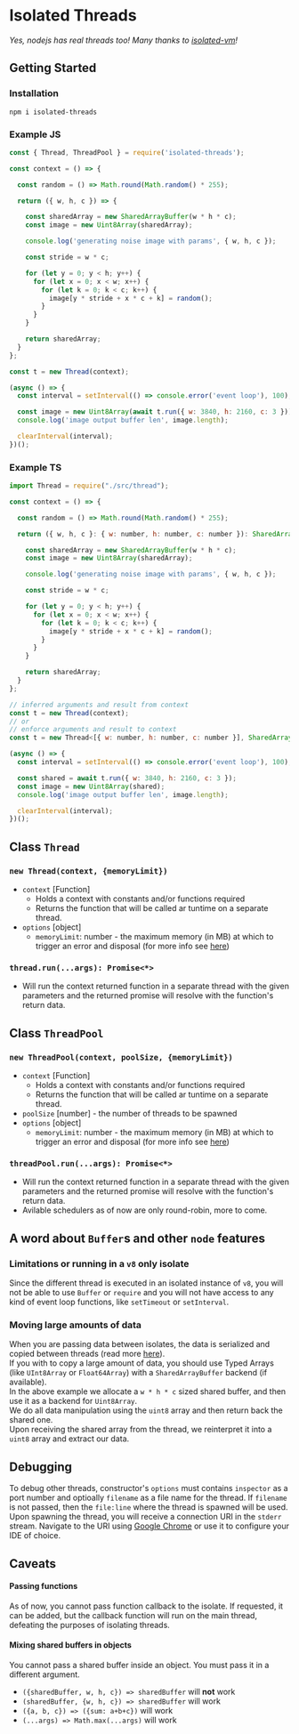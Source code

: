 # Isolated Threads
_Yes, nodejs has real threads too! Many thanks to [isolated-vm](https://github.com/laverdet/isolated-vm)!_

## Getting Started

### Installation
`npm i isolated-threads`

### Example JS
```js
const { Thread, ThreadPool } = require('isolated-threads');

const context = () => {

  const random = () => Math.round(Math.random() * 255);

  return ({ w, h, c }) => {

    const sharedArray = new SharedArrayBuffer(w * h * c);
    const image = new Uint8Array(sharedArray);

    console.log('generating noise image with params', { w, h, c });

    const stride = w * c;

    for (let y = 0; y < h; y++) {
      for (let x = 0; x < w; x++) {
        for (let k = 0; k < c; k++) {
          image[y * stride + x * c + k] = random();
        }
      }
    }

    return sharedArray;
  }
};

const t = new Thread(context);

(async () => {
  const interval = setInterval(() => console.error('event loop'), 100);

  const image = new Uint8Array(await t.run({ w: 3840, h: 2160, c: 3 }));
  console.log('image output buffer len', image.length);

  clearInterval(interval);
})();
```

### Example TS
```js
import Thread = require("./src/thread");

const context = () => {

  const random = () => Math.round(Math.random() * 255);

  return ({ w, h, c }: { w: number, h: number, c: number }): SharedArrayBuffer => {

    const sharedArray = new SharedArrayBuffer(w * h * c);
    const image = new Uint8Array(sharedArray);

    console.log('generating noise image with params', { w, h, c });

    const stride = w * c;

    for (let y = 0; y < h; y++) {
      for (let x = 0; x < w; x++) {
        for (let k = 0; k < c; k++) {
          image[y * stride + x * c + k] = random();
        }
      }
    }

    return sharedArray;
  }
};

// inferred arguments and result from context 
const t = new Thread(context);
// or
// enforce arguments and result to context
const t = new Thread<[{ w: number, h: number, c: number }], SharedArrayBuffer>(context);

(async () => {
  const interval = setInterval(() => console.error('event loop'), 100);

  const shared = await t.run({ w: 3840, h: 2160, c: 3 });
  const image = new Uint8Array(shared);
  console.log('image output buffer len', image.length);

  clearInterval(interval);
})();

```

## Class `Thread`

### `new Thread(context, {memoryLimit})`
- `context` [Function]
    - Holds a context with constants and/or functions required
    - Returns the function that will be called ar tuntime on a separate thread.
- `options` [object]
    - `memoryLimit`: number - the maximum memory (in MB) at which to trigger an error and disposal (for more info see [here](https://github.com/laverdet/isolated-vm#new-ivmisolateoptions))

### `thread.run(...args): Promise<*>`
- Will run the context returned function in a separate thread with the given parameters and the returned promise will resolve with the function's return data.

## Class `ThreadPool`

### `new ThreadPool(context, poolSize, {memoryLimit})`
- `context` [Function]
    - Holds a context with constants and/or functions required
    - Returns the function that will be called ar tuntime on a separate thread.
- `poolSize` [number] - the number of threads to be spawned
- `options` [object]
    - `memoryLimit`: number - the maximum memory (in MB) at which to trigger an error and disposal (for more info see [here](https://github.com/laverdet/isolated-vm#new-ivmisolateoptions))

### `threadPool.run(...args): Promise<*>`
- Will run the context returned function in a separate thread with the given parameters and the returned promise will resolve with the function's return data.
- Avilable schedulers as of now are only round-robin, more to come.

## A word about `Buffer`s and other `node` features

### Limitations or running in a `v8` only isolate
Since the different thread is executed in an isolated instance of `v8`, you will not be able to use `Buffer` or `require` and you will not have access to any kind of event loop functions, like `setTimeout` or `setInterval`.

### Moving large amounts of data
When you are passing data between isolates, the data is serialized and copied between threads (read more [here](https://github.com/laverdet/isolated-vm#class-externalcopy-transferable)). <br/>
If you with to copy a large amount of data, you should use Typed Arrays (like `UInt8Array` or `Float64Array`) with a `SharedArrayBuffer` backend (if available). <br/>
In the above example we allocate a `w * h * c` sized shared buffer, and then use it as a backend for `Uint8Array`. <br/>
We do all data manipulation using the `uint8` array and then return back the shared one. <br/>
Upon receiving the shared array from the thread, we reinterpret it into a `uint8` array and extract our data. <br/>

## Debugging
To debug other threads, constructor's `options` must contains `inspector` as a port number and optioally `filename` as a file name for the thread. If `filename` is not passed, then the `file:line` where the thread is spawned will be used.
Upon spawning the thread, you will receive a connection URI in the `stderr` stream. Navigate to the URI using [Google Chrome](https://www.google.com/chrome/) or use it to configure your IDE of choice.

## Caveats

#### Passing functions
As of now, you cannot pass function callback to the isolate. If requested, it can be added, but the callback function will run on the main thread, defeating the purposes of isolating threads.

#### Mixing shared buffers in objects
You cannot pass a shared buffer inside an object. You must pass it in a different argument.
- `({sharedBuffer, w, h, c}) => sharedBuffer` will **not** work
- `(sharedBuffer, {w, h, c}) => sharedBuffer` will work
- `({a, b, c}) => ({sum: a+b+c})` will work
- `(...args) => Math.max(...args)` will work
